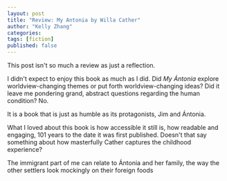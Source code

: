 ```yaml
---
layout: post
title: "Review: My Antonia by Willa Cather"
author: "Kelly Zhang"
categories:
tags: [fiction]
published: false
---
```


This post isn't so much a review as just a reflection.

I didn't expect to enjoy this book as much as I did. Did *My Ántonia* explore worldview-changing themes or put forth worldview-changing ideas? Did it leave me pondering grand, abstract questions regarding the human condition? No.

It is a book that is just as humble as its protagonists, Jim and Ántonia.

What I loved about this book is how accessible it still is, how readable and engaging, 101 years to the date it was first published. Doesn't that say something about how masterfully Cather captures the childhood experience?

The immigrant part of me can relate to Ántonia and her family, the way the other settlers look mockingly on their foreign foods
